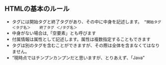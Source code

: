 ## HTMLの基本のルール
- タグには開始タグと終了タグがあり、その中に中身を記述します。` “開始タグ　　＜タグ名＞    終了タグ ＜/タグ名＞`
- 中身がない場合は,「空要素」とも呼びます
- 付属情報は属性として記述します。属性は複数指定することもできます
- タグは別のタグを含むことができますが、その際は全体を含まなくてはなりません。
- “現時点ではチンプンカンプンだと思いますが、とりあえず、「Java”



 

